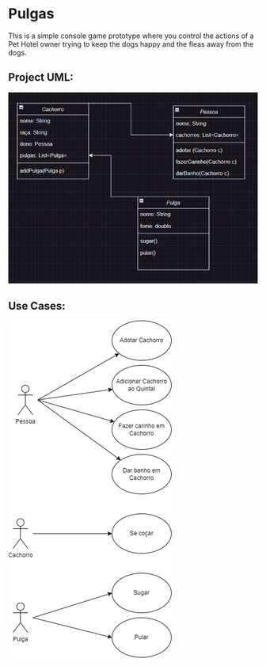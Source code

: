 
# Pulgas

This is a simple console game prototype where you control the actions of a Pet Hotel owner trying to keep the dogs happy and the fleas away from the dogs.

## Project UML:

![Project UML](docs/pulgas.png)

## Use Cases:

![Project UML](docs/pulgas_use_cases.png)
